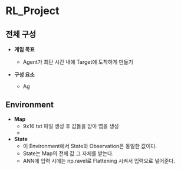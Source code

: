 # RL_Project

## 전체 구성
- **게임 목표**
  - Agent가 최단 시간 내에 Target에 도착하게 만들기

- **구성 요소**
  - Ag
 
## Environment
- **Map**
  - 9x16 txt 파일 생성 후 값들을 받아 맵을 생성
  - 
- **State**
  - 이 Environment에서 State와 Observation은 동일한 값이다.
  - State는 Map의 전체 값 그 자체를 받는다.
  - ANN에 입력 시에는 np.ravel로 Flattening 시켜서 입력으로 넣어준다.
